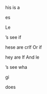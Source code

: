 his is a



es



Le



’s see if



hese are crlf Or if



hey are lf And le



’s see wha



gi



does